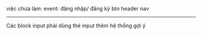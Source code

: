 việc chưa làm:
    event:
        đăng nhập/ đăng ký btn
        header nav


---

Các block input phải dùng thẻ input
    thêm hệ thống gợi ý
